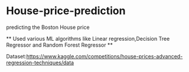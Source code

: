 # House-price-prediction
predicting the Boston House price 

** Used various ML algorithms like Linear regression,Decision Tree Regressor and Random Forest Regressor **




Dataset:https://www.kaggle.com/competitions/house-prices-advanced-regression-techniques/data
